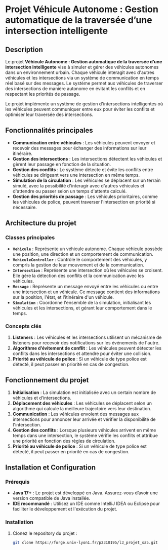 # Projet Véhicule Autonome : Gestion automatique de la traversée d’une intersection intelligente

## Description

Le projet **Véhicule Autonome : Gestion automatique de la traversée d’une intersection intelligente** vise à simuler et gérer des véhicules autonomes dans un environnement urbain. Chaque véhicule interagit avec d'autres véhicules et les intersections via un système de communication en temps réel basé sur des messages. Le système permet aux véhicules de traverser des intersections de manière autonome en évitant les conflits et en respectant les priorités de passage.

Le projet implémente un système de gestion d'intersections intelligentes où les véhicules peuvent communiquer entre eux pour éviter les conflits et optimiser leur traversée des intersections.

## Fonctionnalités principales

- **Communication entre véhicules** : Les véhicules peuvent envoyer et recevoir des messages pour échanger des informations sur leur itinéraire.
- **Gestion des intersections** : Les intersections détectent les véhicules et gèrent leur passage en fonction de la situation.
- **Gestion des conflits** : Le système détecte et évite les conflits entre véhicules se dirigeant vers une intersection en même temps.
- **Simulation de la circulation** : Les véhicules se déplacent sur un terrain simulé, avec la possibilité d'interagir avec d'autres véhicules et d'attendre ou passer selon un temps d'attente calculé.
- **Gestion des priorités de passage** : Les véhicules prioritaires, comme les véhicules de police, peuvent traverser l'intersection en priorité si nécessaire.

## Architecture du projet

### Classes principales

- **`Vehicule`** : Représente un véhicule autonome. Chaque véhicule possède une position, une direction et un comportement de communication.
- **`VehiculeController`** : Contrôle le comportement des véhicules, y compris la gestion de leur mouvement et de la communication.
- **`Intersection`** : Représente une intersection où les véhicules se croisent. Elle gère la détection des conflits et la communication avec les véhicules.
- **`Message`** : Représente un message envoyé entre les véhicules ou entre une intersection et un véhicule. Ce message contient des informations sur la position, l'état, et l'itinéraire d'un véhicule.
- **`Simulation`** : Coordonne l'ensemble de la simulation, initialisant les véhicules et les intersections, et gérant leur comportement dans le temps.

### Concepts clés

1. **Listeners** : Les véhicules et les intersections utilisent un mécanisme de listeners pour recevoir des notifications sur les événements de l'autre.
2. **Algorithme d’évitement de conflit** : Les véhicules peuvent détecter les conflits dans les intersections et attendre pour éviter une collision.
3. **Priorité au véhicule de police** : Si un véhicule de type police est détecté, il peut passer en priorité en cas de congestion.

## Fonctionnement du projet

1. **Initialisation** : La simulation est initialisée avec un certain nombre de véhicules et d’intersections.
2. **Déplacement des véhicules** : Les véhicules se déplacent selon un algorithme qui calcule la meilleure trajectoire vers leur destination.
3. **Communication** : Les véhicules envoient des messages aux intersections pour annoncer leur arrivée et vérifier la disponibilité de l'intersection.
4. **Gestion des conflits** : Lorsque plusieurs véhicules arrivent en même temps dans une intersection, le système vérifie les conflits et attribue une priorité en fonction des règles de circulation.
5. **Priorité au véhicule de police** : Si un véhicule de type police est détecté, il peut passer en priorité en cas de congestion.

## Installation et Configuration

### Prérequis

- **Java 17+** : Le projet est développé en Java. Assurez-vous d’avoir une version compatible de Java installée.
- **IDE recommandé** : Utilisez un IDE comme IntelliJ IDEA ou Eclipse pour faciliter le développement et l'exécution du projet.

### Installation

1. Clonez le repository du projet :

   ```bash
   git clone https://forge.univ-lyon1.fr/p2310195/l3_projet_sa5.git
